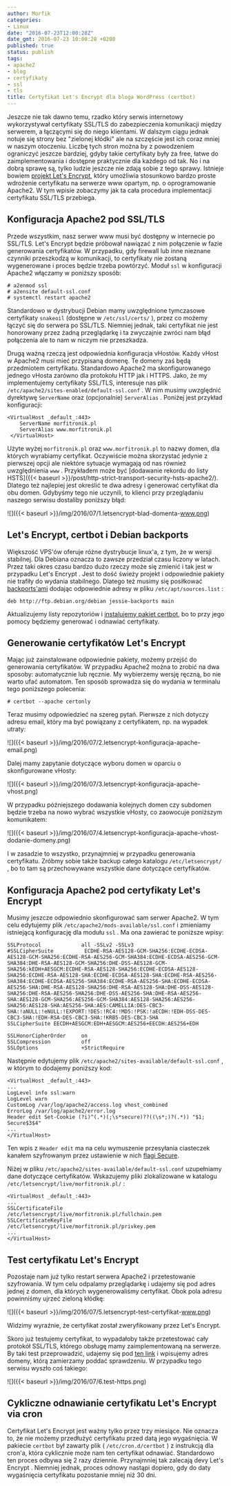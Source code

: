 ```yaml
---
author: Morfik
categories:
- Linux
date: "2016-07-23T12:00:28Z"
date_gmt: 2016-07-23 10:00:28 +0200
published: true
status: publish
tags:
- apache2
- blog
- certyfikaty
- ssl
- tls
title: Certyfikat Let's Encrypt dla bloga WordPress (certbot)
---
```


Jeszcze nie tak dawno temu, rzadko który serwis internetowy wykorzystywał certyfikaty SSL/TLS do
zabezpieczenia komunikacji między serwerem, a łączącymi się do niego klientami. W dalszym ciągu
jednak notuje się strony bez "zielonej kłódki" ale na szczęście jest ich coraz mniej w naszym
otoczeniu. Liczbę tych stron można by z powodzeniem ograniczyć jeszcze bardziej, gdyby takie
certyfikaty były za free, łatwe do zaimplementowania i dostępne praktycznie dla każdego od tak. No i
na dobrą sprawę są, tylko ludzie jeszcze nie zdają sobie z tego sprawy. Istnieje bowiem [projekt
Let's Encrypt](https://letsencrypt.org/), który umożliwia stosunkowo bardzo proste wdrożenie
certyfikatu na serwerze www opartym, np. o oprogramowanie Apache2. W tym wpisie zobaczymy jak ta
cała procedura implementacji certyfikatu SSL/TLS przebiega.

<!--more-->
## Konfiguracja Apache2 pod SSL/TLS

Przede wszystkim, nasz serwer www musi być dostępny w internecie po SSL/TLS. Let's Encrypt będzie
próbował nawiązać z nim połączenie w fazie generowania certyfikatów. W przypadku, gdy firewall lub
inne nieznane czynniki przeszkodzą w komunikacji, to certyfikaty nie zostaną wygenerowane i proces
będzie trzeba powtórzyć. Moduł `ssl` w konfiguracji Apache2 włączamy w poniższy sposób:

    # a2enmod ssl
    # a2ensite default-ssl.conf
    # systemctl restart apache2

Standardowo w dystrybucji Debian mamy uwzględnione tymczasowe certyfikaty `snakeoil` (dostępne w
`/etc/ssl/certs/` ), przez co możemy łączyć się do serwera po SSL/TLS. Niemniej jednak, taki
certyfikat nie jest honorowany przez żadną przeglądarkę i ta zwyczajnie zwróci nam błąd połączenia
ale to nam w niczym nie przeszkadza.

Drugą ważną rzeczą jest odpowiednia konfiguracja vHostów. Każdy vHost w Apache2 musi mieć przypisaną
domenę. Te domeny zaś będą przedmiotem certyfikatu. Standardowo Apache2 ma skonfigurowanego jednego
vHosta zarówno dla protokołu HTTP jak i HTTPS. Jako, że my implementujemy certyfikaty SSL/TLS,
interesuje nas plik `/etc/apache2/sites-enabled/default-ssl.conf` . W nim musimy uwzględnić
dyrektywę `ServerName` oraz (opcjonalnie) `ServerAlias` . Poniżej jest przykład konfiguracji:

    <VirtualHost _default_:443>
        ServerName morfitronik.pl
        ServerAlias www.morfitronik.pl
     </VirtualHost>

Użyte wyżej `morfitronik.pl` oraz `www.morfitronik.pl` to nazwy domen, dla których wyrabiamy
certyfikat. Oczywiście można skorzystać jedynie z pierwszej opcji ale niektóre sytuacje wymagają od
nas również uwzględnienia `www` . Przykładem może być [dodawanie rekordu do listy
HSTS]({{< baseurl >}}/post/http-strict-transport-security-hsts-apache2/). Dlatego też najlepiej
jest określić te dwa adresy i generować certyfikat dla obu domen. Gdybyśmy tego nie uczynili, to
klienci przy przeglądaniu naszego serwisu dostaliby poniższy błąd:

![]({{< baseurl >}}/img/2016/07/1.letsencrypt-blad-domenta-www.png)

## Let's Encrypt, certbot i Debian backports

Większość VPS'ów oferuje różne dystrybucje linux'a, z tym, że w wersji stabilnej. Dla Debiana
oznacza to zawsze przedział czasu liczony w latach. Przez taki okres czasu bardzo dużo rzeczy może
się zmienić i tak jest w przypadku Let's Encrypt . Jest to dość świeży projekt i odpowiednie pakiety
nie trafiły do wydania stabilnego. Dlatego też musimy się posiłkować
[backports'ami](https://backports.debian.org/) dodając odpowiednie adresy w pliku
`/etc/apt/sources.list` :

    deb http://ftp.debian.org/debian jessie-backports main

Aktualizujemy listy repozytoriów i [instalujemy pakiet
certbot](https://certbot.eff.org/#debianjessie-apache), bo to przy jego pomocy będziemy generować i
odnawiać certyfikaty.

## Generowanie certyfikatów Let's Encrypt

Mając już zainstalowane odpowiednie pakiety, możemy przejść do generowania certyfikatów. W przypadku
Apache2 można to zrobić na dwa sposoby: automatycznie lub ręcznie. My wybierzemy wersję ręczną, bo
nie warto ufać automatom. Ten sposób sprowadza się do wydania w terminalu tego poniższego polecenia:

    # certbot --apache certonly

Teraz musimy odpowiedzieć na szereg pytań. Pierwsze z nich dotyczy adresu email, który ma być
powiązany z certyfikatem, np. na wypadek utraty:

![]({{< baseurl >}}/img/2016/07/2.letsencrypt-konfiguracja-apache-email.png)

Dalej mamy zapytanie dotyczące wyboru domen w oparciu o skonfigurowane vHosty:

![]({{< baseurl >}}/img/2016/07/3.letsencrypt-konfiguracja-apache-vhost.png)

W przypadku późniejszego dodawania kolejnych domen czy subdomen będzie trzeba na nowo wybrać
wszystkie vHosty, co zaowocuje poniższym
komunikatem:

![]({{< baseurl >}}/img/2016/07/4.letsencrypt-konfiguracja-apache-vhost-dodanie-domeny.png)

I w zasadzie to wszystko, przynajmniej w przypadku generowania certyfikatu. Zróbmy sobie także
backup całego katalogu `/etc/letsencrypt/` , bo to tam są przechowywane wszystkie dane dotyczące
certyfikatów.

## Konfiguracja Apache2 pod certyfikaty Let's Encrypt

Musimy jeszcze odpowiednio skonfigurować sam serwer Apache2. W tym celu edytujemy plik
`/etc/apache2/mods-available/ssl.conf` i zmieniamy istniejącą konfigurację dla modułu `ssl` . Ma ona
zawierać te poniższe wpisy:

    SSLProtocol             all -SSLv2 -SSLv3
    #SSLCipherSuite          ECDHE-RSA-AES128-GCM-SHA256:ECDHE-ECDSA-AES128-GCM-SHA256:ECDHE-RSA-AES256-GCM-SHA384:ECDHE-ECDSA-AES256-GCM-SHA384:DHE-RSA-AES128-GCM-SHA256:DHE-DSS-AES128-GCM-SHA256:kEDH+AESGCM:ECDHE-RSA-AES128-SHA256:ECDHE-ECDSA-AES128-SHA256:ECDHE-RSA-AES128-SHA:ECDHE-ECDSA-AES128-SHA:ECDHE-RSA-AES256-SHA384:ECDHE-ECDSA-AES256-SHA384:ECDHE-RSA-AES256-SHA:ECDHE-ECDSA-AES256-SHA:DHE-RSA-AES128-SHA256:DHE-RSA-AES128-SHA:DHE-DSS-AES128-SHA256:DHE-RSA-AES256-SHA256:DHE-DSS-AES256-SHA:DHE-RSA-AES256-SHA:AES128-GCM-SHA256:AES256-GCM-SHA384:AES128-SHA256:AES256-SHA256:AES128-SHA:AES256-SHA:AES:CAMELLIA:DES-CBC3-SHA:!aNULL:!eNULL:!EXPORT:!DES:!RC4:!MD5:!PSK:!aECDH:!EDH-DSS-DES-CBC3-SHA:!EDH-RSA-DES-CBC3-SHA:!KRB5-DES-CBC3-SHA
    SSLCipherSuite EECDH+AESGCM:EDH+AESGCM:AES256+EECDH:AES256+EDH

    SSLHonorCipherOrder     on
    SSLCompression          off
    SSLOptions              +StrictRequire

Następnie edytujemy plik `/etc/apache2/sites-available/default-ssl.conf` , w którym to dodajemy
poniższy kod:

    <VirtualHost _default_:443>
    ...
    LogLevel info ssl:warn
    LogLevel warn
    CustomLog /var/log/apache2/access.log vhost_combined
    ErrorLog /var/log/apache2/error.log
    Header edit Set-Cookie (?i)^(.*)(;\s*secure)??((\s*;)?(.*)) "$1; Secure$3$4"
    ...
    </VirtualHost>

Ten wpis z `Header edit` ma na celu wymuszenie przesyłania ciasteczek kanałem szyfrowanym przez
ustawienie w nich [flagi Secure](https://www.owasp.org/index.php/SecureFlag).

Niżej w pliku `/etc/apache2/sites-available/default-ssl.conf` uzupełniamy dane dotyczące
certyfikatów. Wskazujemy pliki zlokalizowane w katalogu `/etc/letsencrypt/live/morfitronik.pl/` :

    <VirtualHost _default_:443>
    ...
    SSLCertificateFile          /etc/letsencrypt/live/morfitronik.pl/fullchain.pem
    SSLCertificateKeyFile       /etc/letsencrypt/live/morfitronik.pl/privkey.pem
    ...
    </VirtualHost>

## Test certyfikatu Let's Encrypt

Pozostaje nam już tylko restart serwera Apache2 i przetestowanie szyfrowania. W tym celu odpalamy
przeglądarkę i udajemy się pod adres jednej z domen, dla których wygenerowaliśmy certyfikat. Obok
pola adresu powinniśmy ujrzeć zieloną kłódkę:

![]({{< baseurl >}}/img/2016/07/5.letsencrypt-test-certyfikat-www.png)

Widzimy wyraźnie, że certyfikat został zweryfikowany przez Let's Encrypt.

Skoro już testujemy certyfikat, to wypadałoby także przetestować cały protokół SSL/TLS, którego
obsługę mamy zaimplementowaną na serwerze. By taki test przeprowadzić, udajemy się pod [ten
link](https://www.ssllabs.com/ssltest/index.html) i wpisujemy adres domeny, którą zamierzamy poddać
sprawdzeniu. W przypadku tego serwisu wyszło coś takiego:

![]({{< baseurl >}}/img/2016/07/6.test-https.png)

## Cykliczne odnawianie certyfikatu Let's Encrypt via cron

Certyfikat Let's Encrypt jest ważny tylko przez trzy miesiące. Nie oznacza to, że nie możemy
przedłużyć certyfikatu przed datą jego wygaśnięcia. W pakiecie `certbot` był zawarty plik (
`/etc/cron.d/certbot` ) z instrukcją dla cron'a, która cyklicznie może nam ten certyfikat odnawiać.
Standardowo ten proces odbywa się 2 razy dziennie. Przynajmniej tak zalecają devy Let's Encrypt .
Niemniej jednak, proces odnowy nastąpi dopiero, gdy do daty wygaśnięcia certyfikatu pozostanie mniej
niż 30 dni.
